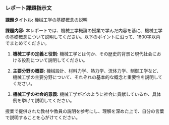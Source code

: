 ### レポート課題指示文

**課題タイトル:** 機械工学の基礎概念の説明

**課題内容:** 本レポートでは、機械工学概論の授業で学んだ内容を基に、機械工学の基礎概念について説明してください。以下のポイントに沿って、1600字以内でまとめてください。

1. **機械工学の定義と役割:** 機械工学とは何か、その歴史的背景と現代社会における役割について説明してください。
   
2. **主要分野の概要:** 機械設計、材料力学、熱力学、流体力学、制御工学など、機械工学の主要分野について、それぞれの基本的な概念と重要性を説明してください。

3. **機械工学の社会的意義:** 機械工学がどのように社会に貢献しているか、具体例を挙げて説明してください。

授業で提供された教材や教員の説明を参考にし、理解を深めた上で、自分の言葉で説明することを心がけてください。